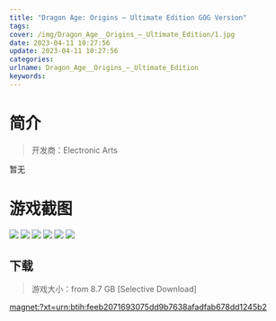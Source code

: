 ```yaml
---
title: "Dragon Age: Origins – Ultimate Edition GOG Version"
tags: 
cover: /img/Dragon_Age__Origins_–_Ultimate_Edition/1.jpg
date: 2023-04-11 10:27:56
update: 2023-04-11 10:27:56
categories: 
urlname: Dragon_Age__Origins_–_Ultimate_Edition
keywords: 
---
```

# 简介

> 开发商：Electronic Arts

暂无

# 游戏截图

![](/img/Dragon_Age__Origins_–_Ultimate_Edition/2.jpg)
![](/img/Dragon_Age__Origins_–_Ultimate_Edition/3.jpg)
![](/img/Dragon_Age__Origins_–_Ultimate_Edition/4.jpg)
![](/img/Dragon_Age__Origins_–_Ultimate_Edition/5.jpg)
![](/img/Dragon_Age__Origins_–_Ultimate_Edition/6.jpg)
![](/img/Dragon_Age__Origins_–_Ultimate_Edition/7.jpg)


## 下载

> 游戏大小：from 8.7 GB [Selective Download]

[magnet:?xt=urn:btih:feeb2071693075dd9b7638afadfab678dd1245b2](magnet:?xt=urn:btih:feeb2071693075dd9b7638afadfab678dd1245b2)